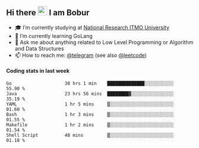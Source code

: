 ## Hi there <img src="https://media.giphy.com/media/hvRJCLFzcasrR4ia7z/giphy.gif" width="25px" height="25px"> I am Bobur

- :mortar_board: I’m currently studying at [National Research ITMO University](https://itmo.ru/)
- :seedling: I’m currently learning GoLang
- :speech_balloon: Ask me about anything related to Low Level Programming or Algorithm and Data Structures
- :mailbox: How to reach me: [@telegram](https://t.me/octoant) (see also [@leetcode](https://leetcode.com/octoant/))    

#### Coding stats in last week

<!--START_SECTION:waka-->

```text
Go                    38 hrs 1 min    ██████████████░░░░░░░░░░░   55.90 %
Java                  23 hrs 56 mins  ████████▓░░░░░░░░░░░░░░░░   35.19 %
YAML                  1 hr 5 mins     ▒░░░░░░░░░░░░░░░░░░░░░░░░   01.60 %
Bash                  1 hr 3 mins     ▒░░░░░░░░░░░░░░░░░░░░░░░░   01.55 %
Makefile              1 hr 2 mins     ▒░░░░░░░░░░░░░░░░░░░░░░░░   01.54 %
Shell Script          48 mins         ▒░░░░░░░░░░░░░░░░░░░░░░░░   01.18 %
```

<!--END_SECTION:waka-->
